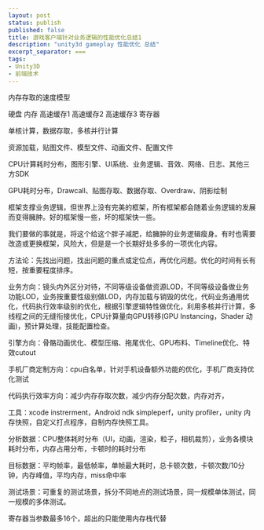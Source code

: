 ```yaml
---
layout: post
status: publish
published: false
title: 游戏客户端针对业务逻辑的性能优化总结1
description: "unity3d gameplay 性能优化 总结"
excerpt_separator: ===
tags:
- Unity3D
- 前端技术
---
```


内存存取的速度模型

硬盘
内存
高速缓存1
高速缓存2
高速缓存3
寄存器

单核计算，数据存取，多核并行计算

资源加载，贴图文件、模型文件、动画文件、配置文件

CPU计算耗时分布，图形引擎、UI系统、业务逻辑、音效、网络、日志、其他三方SDK

GPU耗时分布，Drawcall、贴图存取、数据存取、Overdraw、阴影绘制

框架支撑业务逻辑，但世界上没有完美的框架，所有框架都会随着业务逻辑的发展而变得臃肿。好的框架慢一些，坏的框架快一些。

我们要做的事就是，将这个给这个胖子减肥，给臃肿的业务逻辑瘦身。有时也需要改造或更换框架，风险大，但是是一个长期好处多多的一项优化内容。

方法论：先找出问题，找出问题的重点或定位点，再优化问题。优化的时间有长有短，按重要程度排序。

业务方向：镜头内外区分对待，不同等级设备做资源LOD，不同等级设备做业务功能LOD，业务按重要性级别做LOD，内存加载与销毁的优化，代码业务通用优化，代码执行效率级别的优化，根据引擎逻辑特性做优化，利用多核并行计算，多线程之间的无缝衔接优化，CPU计算量向GPU转移(GPU Instancing，Shader 动画)，预计算处理，技能配置检查。

引擎方向：骨骼动画优化、模型压缩、拖尾优化、GPU布料、Timeline优化、特效cutout

手机厂商定制方向：cpu白名单，针对手机设备额外功能的优化，手机厂商支持优化测试

代码执行效率方向：减少内存存取次数，减少内存分配次数，内存对齐，

工具：xcode instrerment，Android ndk simpleperf，unity profiler，unity 内存快照，自定义打点程序，自制内存快照工具。

分析数据：CPU整体耗时分布（UI，动画，渲染，粒子，相机裁剪），业务各模块耗时分布，内存占用分布，卡顿时的耗时分布

目标数据：平均帧率，最低帧率，单帧最大耗时，总卡顿次数，卡顿次数/10分钟，内存峰值，平均内存，miss命中率

测试场景：可重复的测试场景，拆分不同地点的测试场景，同一规模单体测试，同一规模的多体测试。


寄存器当参数最多16个，超出的只能使用内存栈代替

